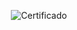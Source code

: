 <div align="center">

  ![Certificado](https://user-images.githubusercontent.com/86432393/205414648-ca1bf4c3-b9d6-4331-b6ef-9fa0f9c6ecaf.png)

</div>